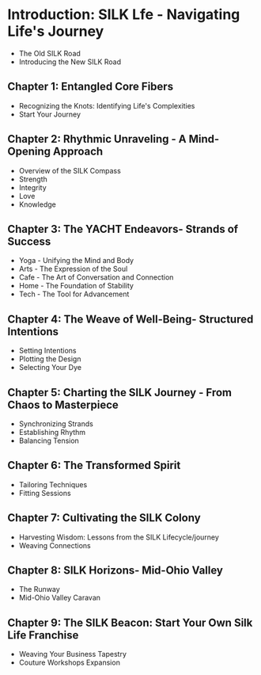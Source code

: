 # Introduction: SILK Lfe - Navigating Life's Journey
- The Old SILK Road
- Introducing the New SILK Road

## Chapter 1: Entangled Core Fibers
- Recognizing the Knots: Identifying Life's Complexities
- Start Your Journey

## Chapter 2: Rhythmic Unraveling - A Mind-Opening Approach
- Overview of the SILK Compass
- Strength
- Integrity
- Love
- Knowledge

## Chapter 3: The YACHT Endeavors- Strands of Success
- Yoga - Unifying the Mind and Body
- Arts - The Expression of the Soul
- Cafe - The Art of Conversation and Connection
- Home - The Foundation of Stability
- Tech - The Tool for Advancement

## Chapter 4: The Weave of Well-Being- Structured Intentions
- Setting Intentions
- Plotting the Design
- Selecting Your Dye

## Chapter 5: Charting the SILK Journey - From Chaos to Masterpiece
- Synchronizing Strands
- Establishing Rhythm
- Balancing Tension

## Chapter 6: The Transformed Spirit
- Tailoring Techniques
- Fitting Sessions

## Chapter 7: Cultivating the SILK Colony
- Harvesting Wisdom: Lessons from the SILK Lifecycle/journey
- Weaving Connections

## Chapter 8: SILK Horizons- Mid-Ohio Valley
- The Runway
- Mid-Ohio Valley Caravan

## Chapter 9: The SILK Beacon: Start Your Own Silk Life Franchise
- Weaving Your Business Tapestry
- Couture Workshops Expansion


